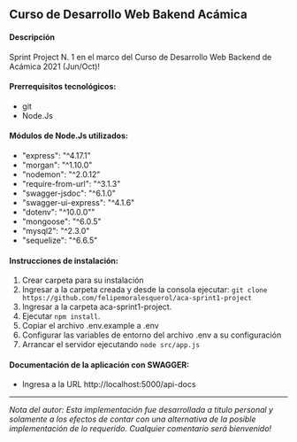 
## Curso de Desarrollo Web Bakend Acámica

#### Descripción

Sprint Project N. 1 en el marco del Curso de Desarrollo Web Backend de Acámica 2021 (Jun/Oct)!

#### Prerrequisitos tecnológicos:

* git
* Node.Js


#### Módulos de Node.Js utilizados:

* "express": "^4.17.1"
* "morgan": "^1.10.0"
* "nodemon": "^2.0.12"
* "require-from-url": "^3.1.3"
* "swagger-jsdoc": "^6.1.0"
* "swagger-ui-express": "^4.1.6"
* "dotenv": "^10.0.0""
* "mongoose": "^6.0.5"
* "mysql2": "^2.3.0"
* "sequelize": "^6.6.5"

#### Instrucciones de instalación:

1. Crear carpeta para su instalación
2. Ingresar a la carpeta creada y desde la consola ejecutar:
    `git clone https://github.com/felipemoralesquerol/aca-sprint1-project`
3. Ingresar a la carpeta aca-sprint1-project.
4. Ejecutar `npm install`.
5. Copiar el archivo .env.example a .env
6. Configurar las variables de entorno del archivo .env a su configuración
7. Arrancar el servidor ejecutando `node src/app.js`

#### Documentación de la aplicación con SWAGGER:

* Ingresa a la URL http://localhost:5000/api-docs


---
*Nota del autor: 
Esta implementación fue desarrollada a titulo personal y solamente a los efectos de contar con una alternativa de la posible implementación de lo requerido. Cualquier comentario será bienvenido!*